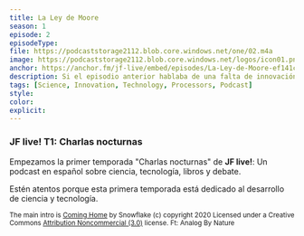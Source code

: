 ```yaml
---
title: La Ley de Moore
season: 1
episode: 2
episodeType:
file: https://podcaststorage2112.blob.core.windows.net/one/02.m4a
image: https://podcaststorage2112.blob.core.windows.net/logos/icon01.png
anchor: https://anchor.fm/jf-live/embed/episodes/La-Ley-de-Moore-ef141c
description: Si el episodio anterior hablaba de una falta de innovación, en esta ocasión abordamos una ley que marca el progreso del poder computacional actual. ¿Será esta ley la que nos lleve a la singularidad?
tags: [Science, Innovation, Technology, Processors, Podcast]
style:
color:
explicit:
---
```


### JF live! T1: Charlas nocturnas
Empezamos la primer temporada "Charlas nocturnas" de **JF live!**: Un podcast en español sobre ciencia, tecnología, libros y debate.

Estén atentos porque esta primera temporada está dedicado al desarrollo de ciencia y tecnología.

<small>The main intro is <a href="http://dig.ccmixter.org/files/snowflake/61307">Coming Home</a> by Snowflake (c) copyright 2020 Licensed under a Creative Commons <a href="http://creativecommons.org/licenses/by-nc/3.0/">Attribution Noncommercial  (3.0)</a> license. Ft: Analog By Nature</small>
